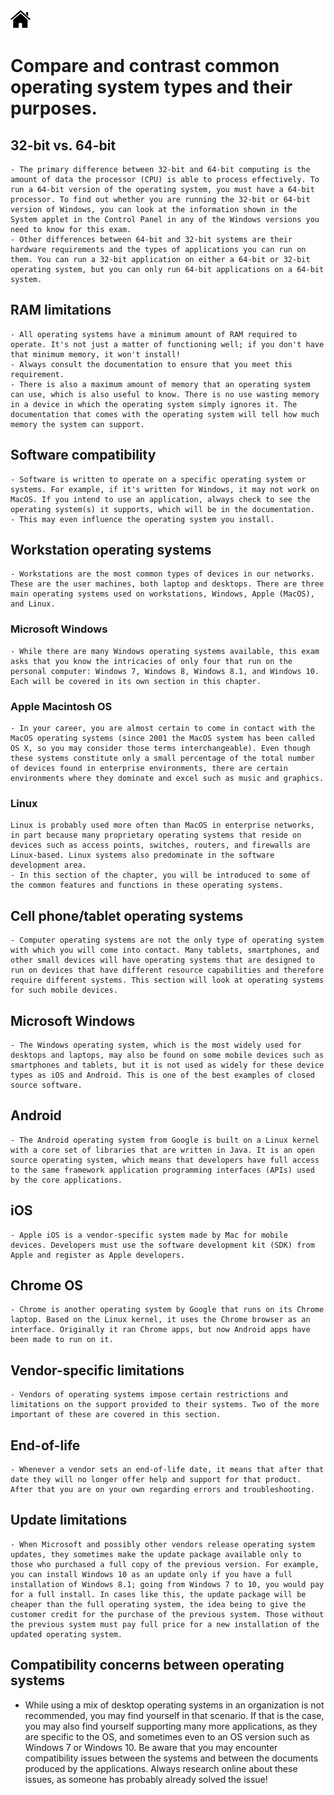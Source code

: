 [![Home](/img/home.jpg)](Readme.md)

# **Compare and contrast common operating system types and their purposes.**

## 32-bit vs. 64-bit
    - The primary difference between 32-bit and 64-bit computing is the amount of data the processor (CPU) is able to process effectively. To run a 64-bit version of the operating system, you must have a 64-bit processor. To find out whether you are running the 32-bit or 64-bit version of Windows, you can look at the information shown in the System applet in the Control Panel in any of the Windows versions you need to know for this exam. 
    - Other differences between 64-bit and 32-bit systems are their hardware requirements and the types of applications you can run on them. You can run a 32-bit application on either a 64-bit or 32-bit operating system, but you can only run 64-bit applications on a 64-bit system. 

## RAM limitations
    - All operating systems have a minimum amount of RAM required to operate. It's not just a matter of functioning well; if you don't have that minimum memory, it won't install! 
    - Always consult the documentation to ensure that you meet this requirement. 
    - There is also a maximum amount of memory that an operating system can use, which is also useful to know. There is no use wasting memory in a device in which the operating system simply ignores it. The documentation that comes with the operating system will tell how much memory the system can support. 

## Software compatibility
    - Software is written to operate on a specific operating system or systems. For example, if it's written for Windows, it may not work on MacOS. If you intend to use an application, always check to see the operating system(s) it supports, which will be in the documentation. 
    - This may even influence the operating system you install. 

## Workstation operating systems
    - Workstations are the most common types of devices in our networks. These are the user machines, both laptop and desktops. There are three main operating systems used on workstations, Windows, Apple (MacOS), and Linux. 
### Microsoft Windows
    - While there are many Windows operating systems available, this exam asks that you know the intricacies of only four that run on the personal computer: Windows 7, Windows 8, Windows 8.1, and Windows 10. Each will be covered in its own section in this chapter. 
### Apple Macintosh OS
    - In your career, you are almost certain to come in contact with the MacOS operating systems (since 2001 the MacOS system has been called OS X, so you may consider those terms interchangeable). Even though these systems constitute only a small percentage of the total number of devices found in enterprise environments, there are certain environments where they dominate and excel such as music and graphics. 
### Linux
    Linux is probably used more often than MacOS in enterprise networks, in part because many proprietary operating systems that reside on devices such as access points, switches, routers, and firewalls are Linux-based. Linux systems also predominate in the software development area. 
    - In this section of the chapter, you will be introduced to some of the common features and functions in these operating systems. 

## Cell phone/tablet operating systems
    - Computer operating systems are not the only type of operating system with which you will come into contact. Many tablets, smartphones, and other small devices will have operating systems that are designed to run on devices that have different resource capabilities and therefore require different systems. This section will look at operating systems for such mobile devices. 
## Microsoft Windows
    - The Windows operating system, which is the most widely used for desktops and laptops, may also be found on some mobile devices such as smartphones and tablets, but it is not used as widely for these device types as iOS and Android. This is one of the best examples of closed source software. 
## Android
    - The Android operating system from Google is built on a Linux kernel with a core set of libraries that are written in Java. It is an open source operating system, which means that developers have full access to the same framework application programming interfaces (APIs) used by the core applications. 
## iOS
    - Apple iOS is a vendor-specific system made by Mac for mobile devices. Developers must use the software development kit (SDK) from Apple and register as Apple developers. 
## Chrome OS
    - Chrome is another operating system by Google that runs on its Chrome laptop. Based on the Linux kernel, it uses the Chrome browser as an interface. Originally it ran Chrome apps, but now Android apps have been made to run on it. 
## Vendor-specific limitations
    - Vendors of operating systems impose certain restrictions and limitations on the support provided to their systems. Two of the more important of these are covered in this section. 
## End-of-life
    - Whenever a vendor sets an end-of-life date, it means that after that date they will no longer offer help and support for that product. After that you are on your own regarding errors and troubleshooting. 
## Update limitations
    - When Microsoft and possibly other vendors release operating system updates, they sometimes make the update package available only to those who purchased a full copy of the previous version. For example, you can install Windows 10 as an update only if you have a full installation of Windows 8.1; going from Windows 7 to 10, you would pay for a full install. In cases like this, the update package will be cheaper than the full operating system, the idea being to give the customer credit for the purchase of the previous system. Those without the previous system must pay full price for a new installation of the updated operating system. 

## Compatibility concerns between operating systems
- While using a mix of desktop operating systems in an organization is not recommended, you may find yourself in that scenario. If that is the case, you may also find yourself supporting many more applications, as they are specific to the OS, and sometimes even to an OS version such as Windows 7 or Windows 10. Be aware that you may encounter compatibility issues between the systems and between the documents produced by the applications. Always research online about these issues, as someone has probably already solved the issue! 
